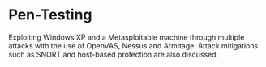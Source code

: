 # Pen-Testing

Exploiting Windows XP and a Metasploitable machine through multiple attacks with the use of OpenVAS, Nessus and Armitage.
Attack mitigations such as SNORT and host-based protection are also discussed.
